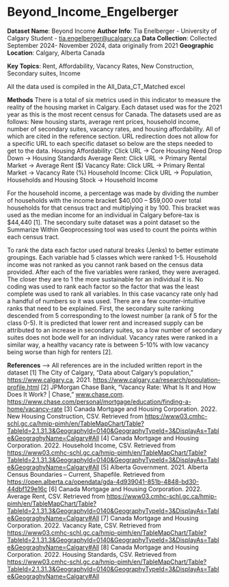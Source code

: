 # Beyond_Income_Engelberger
**Dataset Name**: Beyond Income
**Author Info**: Tia Enelberger - University of Calgary Student - tia.engelberger@ucalgary.ca
**Data Collection**: Collected September 2024- November 2024, data originally from 2021
**Geographic Location**: Calgary, Alberta Canada

**Key Topics**: Rent, Affordability, Vacancy Rates, New Construction, Secondary suites, Income

All the data used is compiled in the All_Data_CT_Matched excel

**Methods**
There is a total of six metrics used in this indicator to measure the reality of the housing market in Calgary. Each dataset used was for the 2021 year as this is the most recent census for Canada. The datasets used are as follows: New housing starts, average rent prices, household income, number of secondary suites, vacancy rates, and housing affordability. All of which are cited in the reference section. URL redirection does not allow for a specific URL to each specific dataset so below are the steps needed to get to the data.
Housing Affordability: Click URL → Core Housing Need Drop Down → Housing Standards
Average Rent: Click URL → Primary Rental Market → Average Rent ($)
Vacancy Rate: Click URL → Primary Rental Market → Vacancy Rate (%)
Household Income: Click URL → Population, Households and Housing Stock → Household Income

For the household income, a percentage was made by dividing the number of households with the income bracket $40,000 – $59,000 over total households for that census tract and multiplying it by 100. This bracket was used as the median income for an individual in Calgary before-tax is $44,440 [1]. The secondary suite dataset was a point dataset so the Summarize Within Geoprocessing tool was used to count the points within each census tract. 

To rank the data each factor used natural breaks (Jenks) to better estimate groupings. Each variable had 5 classes which were ranked 1-5. Household income was not ranked as you cannot rank based on the census data provided. After each of the five variables were ranked, they were averaged. The closer they are to 1 the more sustainable for an individual it is. No coding was used to rank each factor so the factor that was the least complete was used to rank all variables. In this case vacancy rate only had a handful of numbers so it was used. There are a few counter-intuitive ranks that need to be explained. First, the secondary suite ranking descended from 5 corresponding to the lowest number (a rank of 5 for the class 0-5). It is predicted that lower rent and increased supply can be attributed to an increase in secondary suites, so a low number of secondary suites does not bode well for an individual. Vacancy rates were ranked in a similar way, a healthy vacancy rate is between 5-10% with low vacancy being worse than high for renters [2].  

**References** --> All references are in the included written report in the dataset
[1] The City of Calgary, “Data about Calgary’s population,” https://www.calgary.ca, 2021. https://www.calgary.ca/research/population-profile.html 
[2] JPMorgan Chase Bank, “Vacancy Rate: What Is It and How Does It Work? | Chase,” www.chase.com. https://www.chase.com/personal/mortgage/education/finding-a-home/vacancy-rate 
[3] Canada Mortgage and Housing Corporation. 2022.  New Housing Construction, CSV. Retrieved from https://www03.cmhc-schl.gc.ca/hmip-pimh/en/TableMapChart/Table?TableId=2.1.31.3&GeographyId=0140&GeographyTypeId=3&DisplayAs=Table&GeograghyName=Calgary#All 
[4] Canada Mortgage and Housing Corporation. 2022.  Household Income, CSV. Retrieved from https://www03.cmhc-schl.gc.ca/hmip-pimh/en/TableMapChart/Table?TableId=2.1.31.3&GeographyId=0140&GeographyTypeId=3&DisplayAs=Table&GeograghyName=Calgary#All 
[5] Alberta Government. 2021. Alberta Census Boundaries – Current, Shapefile. Retrieved from https://open.alberta.ca/opendata/gda-4d939041-851b-4848-bd30-44dbf129e16c 
[6] Canada Mortgage and Housing Corporation. 2022.  Average Rent, CSV. Retrieved from https://www03.cmhc-schl.gc.ca/hmip-pimh/en/TableMapChart/Table?TableId=2.1.31.3&GeographyId=0140&GeographyTypeId=3&DisplayAs=Table&GeograghyName=Calgary#All 
[7] Canada Mortgage and Housing Corporation. 2022.  Vacancy Rate, CSV. Retrieved from https://www03.cmhc-schl.gc.ca/hmip-pimh/en/TableMapChart/Table?TableId=2.1.31.3&GeographyId=0140&GeographyTypeId=3&DisplayAs=Table&GeograghyName=Calgary#All 
[8] Canada Mortgage and Housing Corporation. 2022.  Housing Standards, CSV. Retrieved from https://www03.cmhc-schl.gc.ca/hmip-pimh/en/TableMapChart/Table?TableId=2.1.31.3&GeographyId=0140&GeographyTypeId=3&DisplayAs=Table&GeograghyName=Calgary#All
